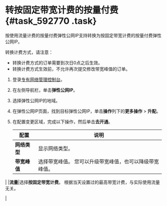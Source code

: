 # 转按固定带宽计费的按量付费 {#task_592770 .task}

按使用流量计费的按量付费弹性公网IP支持转换为按固定带宽计费的按量付费弹性公网IP。

转换计费方式，请注意：

-   转换计费方式的订单需要到次日0点之后生效。
-   转换计费方式生效前，不允许再次提交修改带宽峰值的订单。

1.  登录[专有网络管理控制台](https://vpcnext.console.aliyun.com)。
2.  在左侧导航栏，单击**弹性公网IP**。
3.  选择弹性公网IP的地域。
4.  在弹性公网IP页面，找到目标弹性公网IP，单击**操作**列下的**更多操作** \> **升配**。
5.  在配置变更区域，完成以下操作，然后单击**去开通**。 

    |配置|说明|
    |--|--|
    |**网络类型**|显示网络类型。|
    |**带宽峰值**|选择带宽峰值。 您可以升级带宽峰值，也可以降级带宽峰值。

 |
    |**流量**|选择**按固定带宽计费**。 根据当天设置过的最高带宽计费，与实际使用流量无关。

 |


